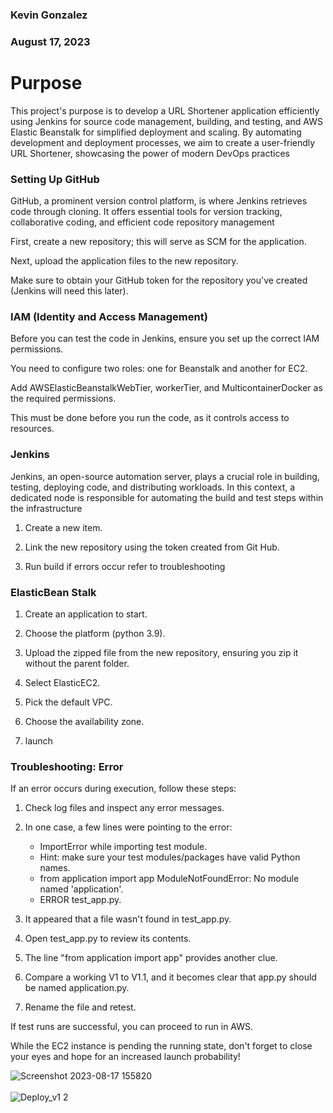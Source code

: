 ### Kevin Gonzalez 
### August 17, 2023


# Purpose

This project's purpose is to develop a URL Shortener application efficiently using Jenkins for source code management, building, and testing, and AWS Elastic Beanstalk for simplified deployment and scaling. By automating development and deployment processes, we aim to create a user-friendly URL Shortener, showcasing the power of modern DevOps practices

### Setting Up GitHub
GitHub, a prominent version control platform, is where Jenkins retrieves code through cloning. It offers essential tools for version tracking, collaborative coding, and efficient code repository management

First, create a new repository; this will serve as SCM for the application.

Next, upload the application files to the new repository.

Make sure to obtain your GitHub token for the repository you've created (Jenkins will need this later).

### IAM (Identity and Access Management)

Before you can test the code in Jenkins, ensure you set up the correct IAM permissions.

You need to configure two roles: one for Beanstalk and another for EC2.

Add AWSElasticBeanstalkWebTier, workerTier, and MulticontainerDocker as the required permissions.

This must be done before you run the code, as it controls access to resources.

### Jenkins
Jenkins, an open-source automation server, plays a crucial role in building, testing, deploying code, and distributing workloads. In this context, a dedicated node is responsible for automating the build and test steps within the infrastructure

1. Create a new item.

2. Link the new repository using the token created from Git Hub.

3. Run build if errors occur refer to troubleshooting 

### ElasticBean Stalk
1. Create an application to start.

3. Choose the platform (python 3.9).

4. Upload the zipped file from the new repository, ensuring you zip it without the parent folder.

5. Select ElasticEC2.

6. Pick the default VPC.

7. Choose the availability zone.

8. launch

### Troubleshooting: Error

If an error occurs during execution, follow these steps:

1. Check log files and inspect any error messages.

2. In one case, a few lines were pointing to the error:

    - ImportError while importing test module.
    - Hint: make sure your test modules/packages have valid Python names.
    - from application import app ModuleNotFoundError: No module named 'application'.
    - ERROR test_app.py.

3. It appeared that a file wasn't found in test_app.py.

4. Open test_app.py to review its contents.

5. The line "from application import app" provides another clue.

6. Compare a working V1 to V1.1, and it becomes clear that app.py should be named application.py.

7. Rename the file and retest.

If test runs are successful, you can proceed to run in AWS.

While the EC2 instance is pending the running state, don't forget to close your eyes and hope for an increased launch probability!

![Screenshot 2023-08-17 155820](https://github.com/kevingonzalez7997/Deploy_1.1/assets/59447523/bf4fdb12-9544-4b56-874a-4190c3967007) <br><br>
![Deploy_v1 2](https://github.com/kevingonzalez7997/Deploy_1.1/assets/59447523/05cfc7c6-9683-4312-8125-84ad65aca0a8)
